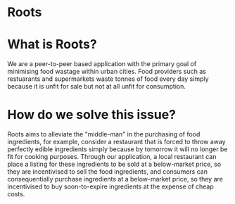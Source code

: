 # Roots

# What is Roots?

We are a peer-to-peer based application with the primary goal of minimising food wastage within urban cities. 
Food providers such as restuarants and supermarkets waste tonnes of food every day simply because it is unfit 
for sale but not at all unfit for consumption.

# How do we solve this issue?

Roots aims to alleviate the "middle-man" in the purchasing of food ingredients, for example, consider
a restaurant that is forced to throw away perfectly edible ingredients simply because by tomorrow it
will no longer be fit for cooking purposes. Through our application, a local restaurant can place a listing
for these ingredients to be sold at a below-market price, so they are incentivised to sell the food ingredients,
and consumers can consequentially purchase ingredients at a below-market price, so they are incentivised to 
buy soon-to-expire ingredients at the expense of cheap costs.
